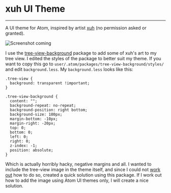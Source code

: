 # xuh UI Theme

---

A UI theme for Atom, inspired by artist [xuh](http://gimb.tumblr.com/) (no permission asked or granted).

![Screenshot coming]()

I use the [tree-view-background](https://atom.io/packages/tree-view-background) package to add some of xuh's art to my tree view. I edited the styles of the package to better suit my theme. If you want to copy this go to `user/.atom/packages/tree-view-background/styles/` and edit `background.less`. My `background.less` looks like this:

```
.tree-view {
  background: transparent !important;
}

.tree-view-background {
  content: "";
  background-repeat: no-repeat;
  background-position: right bottom;
  background-size: 180px;
  margin-bottom: -10px;
  margin-right: -20px;
  top: 0;
  bottom: 0;
  left: 0;
  right: 0;
  z-index: -1;
  position: absolute;
}
```

Which is actually horribly hacky, negative margins and all. I wanted to include the tree-view image in the theme itself, and since I could not [work out](https://discuss.atom.io/t/adding-a-background-image-to-tree-view/39596) how to do so, created a quick solution using this package. If I work out how to add the image using Atom UI themes only, I will create a nice solution.

